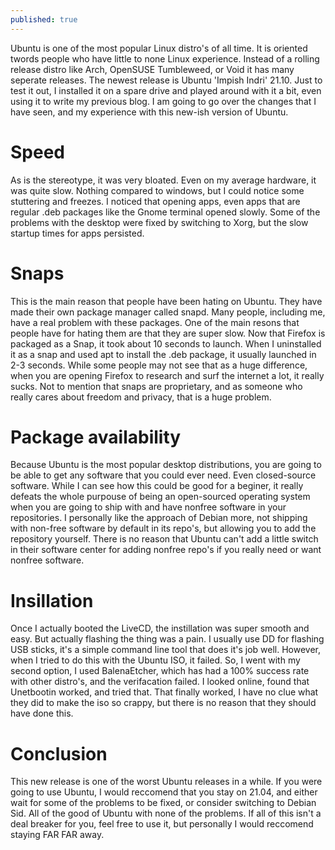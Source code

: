 ```yaml
---
published: true
---
```

Ubuntu is one of the most popular Linux distro's of all time. It is oriented twords 
people who have little to none Linux experience. Instead of a rolling release distro like 
Arch, OpenSUSE Tumbleweed, or Void it has many seperate releases. The newest release is Ubuntu 'Impish Indri' 21.10. 
Just to test it out, I installed it on a spare drive and played around with it a bit, even using it to 
write my previous blog. I am going to go over the changes that I have seen, and my experience with this 
new-ish version of Ubuntu. 

# Speed 

As is the stereotype, it was very bloated. Even on my average hardware, it was quite slow. Nothing compared to windows, but I could notice some stuttering and freezes. 
I noticed that opening apps, even apps that are regular .deb packages like the Gnome terminal opened slowly. Some of the problems with the desktop were fixed by switching to 
Xorg, but the slow startup times for apps persisted.  

# Snaps 

This is the main reason that people have been hating on Ubuntu. They have made their own package manager called snapd. Many people, including me, have a real problem with 
these packages. One of the main resons that people have for hating them are that they are super slow. Now that Firefox is packaged as a Snap, it took about 10 seconds to launch. 
When I uninstalled it as a snap and used apt to install the .deb package, it usually launched in 2-3 seconds. While some people may not see that as a huge difference, when you are 
opening Firefox to research and surf the internet a lot, it really sucks. Not to mention that snaps are proprietary, and as someone who really cares about freedom and privacy, 
that is a huge problem. 

# Package availability 

Because Ubuntu is the most popular desktop distributions, you are going to be able to get any software that you could ever need. Even closed-source software. While I can see how this
could be good for a beginer, it really defeats the whole purpouse of being an open-sourced operating system when you are going to ship with and have nonfree software in your 
repositories. I personally like the approach of Debian more, not shipping with non-free software by default in its repo's, but allowing you to add the repository yourself. There is no 
reason that Ubuntu can't add a little switch in their software center for adding nonfree repo's if you really need or want nonfree software. 

# Insillation 

Once I actually booted the LiveCD, the instillation was super smooth and easy. But actually flashing the thing was a pain. I usually use DD for flashing USB sticks, it's a simple 
command line tool that does it's job well. However, when I tried to do this with the Ubuntu ISO, it failed. So, I went with my second option, I used BalenaEtcher, which has had a 
100% success rate with other distro's, and the verifacation failed. I looked online, found that Unetbootin worked, and tried that. That finally worked, I have no clue what they did 
to make the iso so crappy, but there is no reason that they should have done this. 

# Conclusion 

This new release is one of the worst Ubuntu releases in a while. If you were going to use Ubuntu, I would reccomend that you stay on 21.04, and either wait for some of the problems to 
be fixed, or consider switching to Debian Sid. All of the good of Ubuntu with none of the problems. If all of this isn't a deal breaker for you, feel free to use it, but personally I 
would reccomend staying FAR FAR away.
